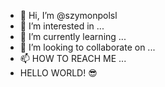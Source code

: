 - 👋 Hi, I’m @szymonpolsl
- 👀 I’m interested in ...
- 🌱 I’m currently learning ...
- 💞️ I’m looking to collaborate on ...
- 📫 HOW TO REACH ME ...
- HELLO WORLD!
😎

<!---
szymonpolsl/szymonpolsl is a ✨ special ✨ repository because its `README.md` (this file) appears on your GitHub profile.
You can click the Preview link to take a look at your changes.
--->

